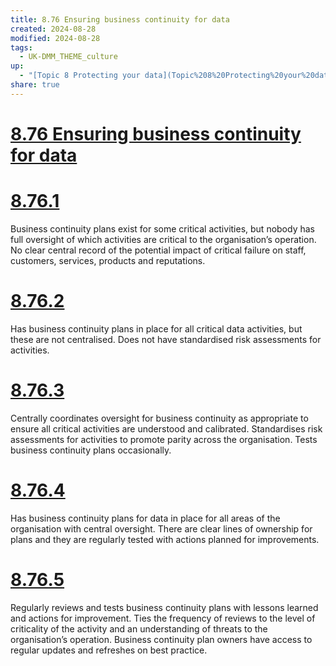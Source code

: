```yaml
---
title: 8.76 Ensuring business continuity for data
created: 2024-08-28
modified: 2024-08-28
tags:
  - UK-DMM_THEME_culture
up:
  - "[Topic 8 Protecting your data](Topic%208%20Protecting%20your%20data.md)"
share: true
---
```

# [8.76 Ensuring business continuity for data](8.76%20Ensuring%20business%20continuity%20for%20data.md)
# [8.76.1](8.76.1.md)

Business continuity plans exist for some critical activities, but nobody has full oversight of which activities are critical to the organisation’s operation. No clear central record of the potential impact of critical failure on staff, customers, services, products and reputations.

# [8.76.2](8.76.2.md)

Has business continuity plans in place for all critical data activities, but these are not centralised. Does not have standardised risk assessments for activities.

# [8.76.3](8.76.3.md)

Centrally coordinates oversight for business continuity as appropriate to ensure all critical activities are understood and calibrated. Standardises risk assessments for activities to promote parity across the organisation. Tests business continuity plans occasionally.

# [8.76.4](8.76.4.md)

Has business continuity plans for data in place for all areas of the organisation with central oversight. There are clear lines of ownership for plans and they are regularly tested with actions planned for improvements.

# [8.76.5](8.76.5.md)

Regularly reviews and tests business continuity plans with lessons learned and actions for improvement. Ties the frequency of reviews to the level of criticality of the activity and an understanding of threats to the organisation’s operation. Business continuity plan owners have access to regular updates and refreshes on best practice.
